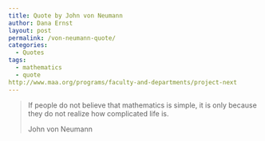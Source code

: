 ```yaml
---
title: Quote by John von Neumann
author: Dana Ernst
layout: post
permalink: /von-neumann-quote/
categories:
  - Quotes
tags:
  - mathematics
  - quote
http://www.maa.org/programs/faculty-and-departments/project-next
---
```


<blockquote>
<p>If people do not believe that mathematics is simple, it is only because they do not realize how complicated life is.</p>
<footer>John von Neumann</footer>
</blockquote>

